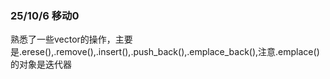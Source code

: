 ### 25/10/6 移动0
熟悉了一些vector的操作，主要是.erese(),.remove(),.insert(),.push_back(),.emplace_back(),注意.emplace()的对象是迭代器